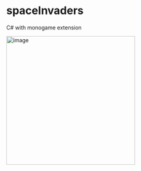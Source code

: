 # spaceInvaders
C# with monogame extension


<img width="337" alt="image" src="https://user-images.githubusercontent.com/125835491/221725947-c305709d-e8d8-4b37-b679-447f3b719eeb.png">
